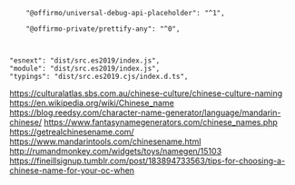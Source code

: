 


		"@offirmo/universal-debug-api-placeholder": "^1",

		"@offirmo-private/prettify-any": "^0",



	"esnext": "dist/src.es2019/index.js",
	"module": "dist/src.es2019/index.js",
	"typings": "dist/src.es2019.cjs/index.d.ts",


https://culturalatlas.sbs.com.au/chinese-culture/chinese-culture-naming
https://en.wikipedia.org/wiki/Chinese_name
https://blog.reedsy.com/character-name-generator/language/mandarin-chinese/
https://www.fantasynamegenerators.com/chinese_names.php
https://getrealchinesename.com/
https://www.mandarintools.com/chinesename.html
http://rumandmonkey.com/widgets/toys/namegen/15103
https://fineillsignup.tumblr.com/post/183894733563/tips-for-choosing-a-chinese-name-for-your-oc-when
